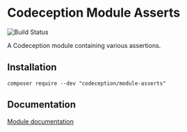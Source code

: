 # Codeception Module Asserts

![Build Status](https://github.com/Codeception/module-asserts/workflows/CI/badge.svg)

A Codeception module containing various assertions.

## Installation

```
composer require --dev "codeception/module-asserts"
```

## Documentation

<a href="https://codeception.com/docs/modules/Asserts">Module documentation</a>
